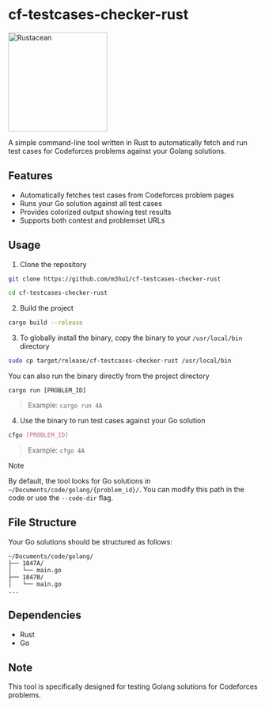 # cf-testcases-checker-rust

<img src="https://rustacean.net/assets/rustacean-orig-noshadow.svg" alt="Rustacean" width="200" height="200">

A simple command-line tool written in Rust to automatically fetch and run test cases for Codeforces problems against your Golang solutions.

## Features

- Automatically fetches test cases from Codeforces problem pages
- Runs your Go solution against all test cases
- Provides colorized output showing test results
- Supports both contest and problemset URLs

## Usage

1. Clone the repository
```bash
git clone https://github.com/m3hu1/cf-testcases-checker-rust
```

```bash
cd cf-testcases-checker-rust
```

2. Build the project
```bash
cargo build --release
```

3. To globally install the binary, copy the binary to your `/usr/local/bin` directory
```bash
sudo cp target/release/cf-testcases-checker-rust /usr/local/bin
```

You can also run the binary directly from the project directory
```
cargo run [PROBLEM_ID]
```
> Example: `cargo run 4A`

4. Use the binary to run test cases against your Go solution
```bash
cfgo [PROBLEM_ID]
```
> Example: `cfgo 4A`

> [!NOTE]
> By default, the tool looks for Go solutions in `~/Documents/code/golang/{problem_id}/`. You can modify this path in the code or use the `--code-dir` flag.

## File Structure
Your Go solutions should be structured as follows:
```
~/Documents/code/golang/
├── 1847A/
│   └── main.go
├── 1847B/
│   └── main.go
...
```

## Dependencies
- Rust
- Go

## Note
This tool is specifically designed for testing Golang solutions for Codeforces problems.
